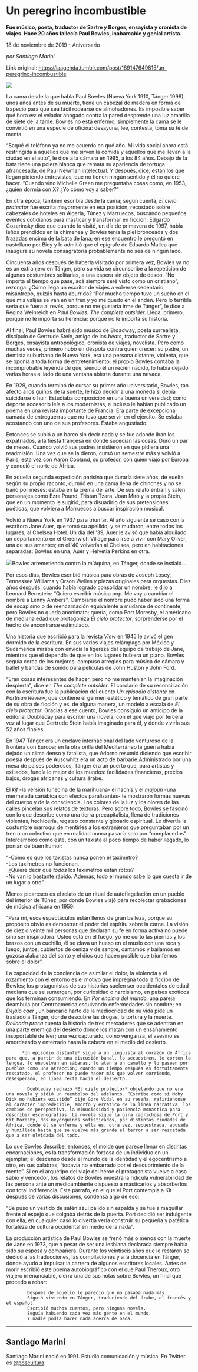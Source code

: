 # Un peregrino incombustible

**Fue músico, poeta, traductor de Sartre y Borges, ensayista y cronista de viajes. Hace 20 años fallecía Paul Bowles,  inabarcable y genial artista.**

18 de noviembre de 2019 - Aniversario

_por Santiago Marini_

Link original: https://laagenda.tumblr.com/post/189147649815/un-peregrino-incombustible

![](https://64.media.tumblr.com/cc7c04851934a5cf15a2baddc97c648b/4903e3216bd8d862-86/s500x750/ceb50638414b69a3afbe0dbe95b515c7c99c3dd3.png)

La cama desde la que habla Paul Bowles (Nueva York 1910, Tánger 1999), unos años antes de su muerte, tiene un cabezal de madera en forma de trapecio para que sea fácil rodearse de almohadones. Es imposible saber qué hora es: el velador ahogado contra la pared desprende una luz amarilla de siete de la tarde. Bowles no está enfermo, simplemente la cama se le convirtió en una especie de oficina: desayuna, lee, contesta, toma su té de menta.  

 “Saqué el teléfono ya no me acuerdo en qué año. Mi vida social ahora está restringida a aquellos que me sirven la comida y aquellos que me llevan a la ciudad en el auto”, le dice a la cámara en 1995, a los 84 años. Debajo de la bata tiene una polera blanca que remata su apariencia de tortuga afrancesada, de Paul Newman intelectual. Y después, dice, están los que llegan pidiendo entrevistas, que no tienen ningún sentido y él no quiere hacer. “Cuando vino Michelle Green me preguntaba cosas como, en 1953, ¿quién dormía con X? ¿Yo cómo voy a saber?”

En otra época, también escribía desde la cama; según cuenta, *El cielo protector* fue escrita mayormente en esa posición, recostado sobre cabezales de hoteles en Algeria, Túnez y Marruecos, buscando pequeños eventos cotidianos para masticar y transformar en ficción. Edgardo Cozarinsky dice que cuando lo visitó, un día de primavera de 1997, había leños prendidos en la chimenea y Bowles tenía la piel bronceada y dos frazadas encima de la bata de lana; en ese encuentro le preguntó en castellano por Bioy y le admitió que el epígrafe de Eduardo Mallea que inaugura su novela consagratoria probablemente no sea de ningún lado. 

Cincuenta años después de haberla visitado por primera vez, Bowles ya no es un extranjero en Tánger, pero su vida se circunscribe a la repetición de algunas costumbres solitarias, a una espera sin objeto de deseo. “No importa el tiempo que pase, acá siempre seré visto como un cristiano”, rezonga. ¿Cómo llega un escritor de viajes a volverse sedentario, misántropo, quizás hasta aburrido? “Por mucho tiempo tuve un sueño en el que mis valijas se van en un tren y yo me quedo en el andén. Pero lo terrible sería que fuera al revés, porque no me gustaría irme de Tánger”, le dice a Regina Weinreich en *Paul Bowles: The complete outsider.* Llega, primero, porque no le importa su herencia; porque no le importa su historia.

Al final, Paul Bowles habrá sido músico de Broadway, poeta surrealista, discípulo de Gertrude Stein, amigo de los *beats*, traductor de Sartre y Borges, ensayista antropológico, cronista de viajes, novelista. Pero como muchas veces, primero hubo un déspota contra quien crecer: su padre, un dentista suburbano de Nueva York, era una persona distante, violenta, que se oponía a toda forma de entretenimiento; el propio Bowles contaba la incomprobable leyenda de que, siendo él un recién nacido, lo había dejado varias horas al lado de una ventana abierta durante una nevada. 

En 1929, cuando terminó de cursar su primer año universitario, Bowles, tan afecto a los guiños de la suerte, le hizo decidir a una moneda si debía suicidarse o huir. Estudiaba composición en una buena universidad; como deporte accesorio leía a los modernistas, e incluso le habían publicado un poema en una revista importante de Francia. Era parte de excepcional camada de entreguerras que no tuvo que servir en el ejército. Se estaba acostando con uno de sus profesores. Estaba angustiado. 

Entonces se subió a un barco sin decir nada y se fue adonde iban los expatriados, a la fiesta francesa en donde sucedían las cosas. Duró un par de meses. Cuando volvió sus padres insistieron en que pidiera una readmisión. Una vez que se la dieron, cursó un semestre más y volvió a París, esta vez con Aaron Copland, su profesor, con quien viajó por Europa y conoció el norte de África. 

En aquella segunda expedición parisina que duraría siete años, de vuelta según su propio raconto, durmió en una cama llena de chinches y no se bañó por meses: estaba en la crema del arte. De sus relato entran y salen personajes como Ezra Pound, Tristan Tzara, Joan Miró y la propia Stein, que en un momento le sugirió, para disuadirlo de sus pretensiones poéticas, que volviera a Marruecos a buscar inspiración musical. 

Volvió a Nueva York en 1937 para triunfar. Al año siguiente se casó con la escritora Jane Auer, que tomó su apellido, y se mudaron, entre todos los lugares, al Chelsea Hotel. Un día del ‘39, Auer le avisó que había alquilado un departamento en el Greenwich Village para irse a vivir con Mary Oliver, una de sus amantes; en el ‘40 volverían al Chelsea, pero en habitaciones separadas: Bowles en una, Auer y Helvetia Perkins en otra. 

![](https://64.media.tumblr.com/cc7c04851934a5cf15a2baddc97c648b/4903e3216bd8d862-86/s500x750/ceb50638414b69a3afbe0dbe95b515c7c99c3dd3.png)Bowles arremetiendo contra la m´áquina, en Tánger, donde se instlaló. .


Por esos días, Bowles escribió música para obras de Joseph Losey, Tennessee Williams y Orson Welles y piezas originales para orquestas. Diez años después, cuando había logrado consolidar un nombre, le dijo a Leonard Bernstein: “Quiero escribir música pop. Me voy a cambiar el nombre a Lenny Ambers”. Cambiarse el nombre pudo haber sido una forma de escapismo o de reencarnación equivalente a mudarse de continente, pero Bowles no quería anonimato; quería, como Port Moresby, el americano de mediana edad que protagoniza *El cielo protector*, sorprenderse por el hecho de encontrarse estimulado.  

Una historia que escribió para la revista *View*  en 1945 le avivó el gen dormido de la escritura. En sus varios viajes relámpago por México y Sudamérica miraba con envidia la ligereza del equipo de trabajo de Jane, mientras que él dependía de que en los lugares hubiera un piano. Bowles seguía cerca de los mejores: compuso arreglos para música de cámara y ballet y bandas de sonido para películas de John Huston y John Ford. 

“Eran cosas interesantes de hacer, pero no me mantenían la imaginación despierta”, dice en *The complete outsider*. El corolario de su reconciliación con la escritura fue la publicación del cuento *Un episodio distante*  en *Partisan Review*, que contiene el germen estético y temático de gran parte de su obra de ficción y es, de alguna manera, un modelo a escala de *El cielo protector*. Gracias a ese cuento, Bowles consiguió un anticipo de la editorial Doubleday para escribir una novela, con el que viajó por tercera vez al lugar que Gertrude Stein había imaginado para él, y donde viviría sus 52 años finales.  

En 1947 Tánger era un enclave internacional del lado venturoso de la frontera con Europa; en la otra orilla del Mediterráneo la guerra había dejado un clima denso y fatalista, que Adorno resumió diciendo que escribir poesía después de Auscwhitz era un acto de barbarie.Administrado por una mesa de países poderosos, Tánger era un puerto que, para artistas y exiliados, fundía lo mejor de los mundos: facilidades financieras, precios bajos, drogas africanas y cultura árabe. 

El *kif* -la versión tunecina de la marihuana- el hachís y el *majoun* -una mermelada canábica con efectos paralizantes- le mostraron formas nuevas del cuerpo y de la consciencia. Los colores de la luz y los olores de las calles pincelan sus relatos de texturas. Pero sobre todo, Bowles se fascinó con lo que describe como una tierra precapitalista, llena de tradiciones violentas, hechicería, regateo constante y glosario espiritual. Le divertía la costumbre marroquí de mentirles a los extranjeros que preguntaban por un tren o un colectivo que en realidad nunca pasaría solo por “complacerlos”. Intercambios como este, con un taxista al poco tiempo de haber llegado, lo ponían de buen humor:

“-Cómo es que los taxistas nunca ponen el taxímetro?   
-Los taxímetros no funcionan.  
-¿Quiere decir que *todos* los taxímetros están rotos?   
-No van lo bastante rápido. Además, todo el mundo sabe lo que cuesta ir de un lugar a otro”.

Menos picaresco es el relato de un ritual de autoflagelación en un pueblo del interior de Túnez, por donde Bowles viajó para recolectar grabaciones de música africana en 1959: 

“Para mí, esos espectáculos están llenos de gran belleza, porque su propósito obvio es demostrar el poder del espíritu sobre la carne. La visión de diez o veinte mil personas que declaran su fe en forma activa no puede sino ser inspiradora. Usted está en el fuego, yo me corto las piernas y los brazos con un cuchillo, él se clava un hueso en el muslo con una roca y luego, juntos, cubiertos de ceniza y de sangre, cantamos y bailamos en gozosa alabanza del santo y el dios que hacen posible que triunfemos sobre el dolor”. 

La capacidad de la conciencia de asimilar el dolor, la violencia y el rozamiento con el entorno es el motivo que impregna toda la ficción de Bowles; los protagonistas de sus historias suelen ser occidentales de edad mediana que se sumergen, por curiosidad o narcisismo, en países exóticos que los terminan consumiendo. En *Por encima del mundo,* una pareja deambula por Centroamérica esquivando enfermedades sin nombre; en *Dejalo caer* , un bancario harto de la mediocridad de su vida pide un traslado a Tánger, donde descubre las drogas, la tortura y la muerte. *Delicada presa* cuenta la historia de tres mercaderes que se adentran en una parte enemiga del desierto donde los matan con un ensañamiento insoportable de leer; una vez capturado, como venganza, el asesino es amordazado y enterrado hasta la cabeza en el medio del desierto. 

          *Un episodio distante* sigue a un lingüista al corazón de África para que, a partir de una discusión banal, lo secuestren, le corten la lengua, lo envuelvan en sábanas, lo aten a un camello y lo paseen por pueblos como una atracción; cuando un tiempo después es fortuitamente rescatado, el profesor no puede hacer más que volver corriendo, desesperado, en línea recta hacia el desierto. 

            Doubleday rechazó *El cielo protector* objetando que no era una novela y pidió un reembolso del adelanto. “Escribe como si Moby Dick no hubiera existido” dijo Gore Vidal en su reseña, refiriéndose al carácter impredecible, amorfo y errático de la línea narrativa, los cambios de perspectiva, la minuciosidad y paciencia monástica para describir escenografías. La novela sigue la gira caprichosa de Port y Kit Moresby, dos neyorquinos sofisticados, por distintas ciudades de África, donde él se enferma y ella es, otra vez, secuestrada, abusada y humillada hasta que se vuelve más grande el terror a ser rescatada que a ser olvidada del todo. 

 Lo que Bowles describe, entonces, el molde que parece llenar en distintas encarnaciones, es la transformación forzosa de un individuo en un ejemplar; el descenso desde el mundo de la identidad y el egocentrismo a otro, en sus palabras, “todavía no embarrado por el descubrimiento de la mente”. Si en el arquetipo del viaje del héroe el protagonista vuelve a casa sabio y vencedor, los relatos de Bowles muestra la ridícula vulnerabilidad de las persona ante un medioambiente dispuesto a masticarlos y absorberlos con total indiferencia. Este párrafo, en el que el Port contempla a Kit después de varias discusiones, condensa algo de eso: 

“Se puso un vestido de satén azul pálido sin espalda y se fue a maquillar frente al espejo que colgaba detrás de la puerta. Port decidió ser indulgente con ella; en cualquier caso lo divertía verla construir su pequeña y patética fortaleza de cultura occidental en medio de la nada”. 

 La producción artística de Paul Bowles se frenó más o menos con la muerte de Jane en 1973, que a pesar de ser una lesbiana declarada siempre había sido su esposa y compañera. Durante los veintiséis años que le restaron se dedicó a las traducciones, las compilaciones y a la docencia en Tánger, donde ayudó a impulsar la carrera de algunos escritores locales. Antes de morir escribió este poema autobiográfico con el que Paul Theroux, otro viajero irrenunciable, cierra una de sus notas sobre Bowles, un final que procedo a robar:  

            Después de aquello le pareció que no pasaba nada más.   
            Siguió viviendo en Tánger, traduciendo del árabe, el francés y el español.  
            Escribió muchos cuentos, pero ninguna novela.   
            Seguía habiendo cada vez más gente en el mundo.   
            Y nadie podía hacer nada acerca de nada. 



---

Santiago Marini
---------------

 

Santiago Marini nació en 1991. Estudió comunicación y música. En Twitter es [@poscultura](https://twitter.com/poscultura). 

